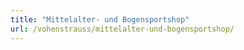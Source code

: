 ```yaml
---
title: "Mittelalter- und Bogensportshop"
url: /vohenstrauss/mittelalter-und-bogensportshop/
---
```


